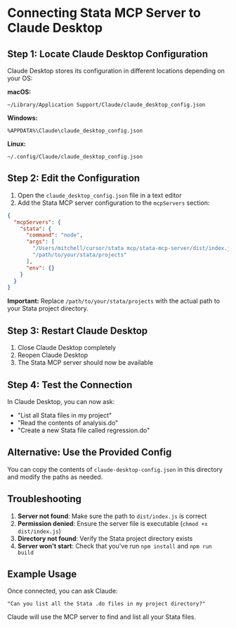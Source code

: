 # Connecting Stata MCP Server to Claude Desktop

## Step 1: Locate Claude Desktop Configuration

Claude Desktop stores its configuration in different locations depending on your OS:

**macOS:**
```
~/Library/Application Support/Claude/claude_desktop_config.json
```

**Windows:**
```
%APPDATA%\Claude\claude_desktop_config.json
```

**Linux:**
```
~/.config/Claude/claude_desktop_config.json
```

## Step 2: Edit the Configuration

1. Open the `claude_desktop_config.json` file in a text editor
2. Add the Stata MCP server configuration to the `mcpServers` section:

```json
{
  "mcpServers": {
    "stata": {
      "command": "node",
      "args": [
        "/Users/mitchell/cursor/stata mcp/stata-mcp-server/dist/index.js",
        "/path/to/your/stata/projects"
      ],
      "env": {}
    }
  }
}
```

**Important:** Replace `/path/to/your/stata/projects` with the actual path to your Stata project directory.

## Step 3: Restart Claude Desktop

1. Close Claude Desktop completely
2. Reopen Claude Desktop
3. The Stata MCP server should now be available

## Step 4: Test the Connection

In Claude Desktop, you can now ask:

- "List all Stata files in my project"
- "Read the contents of analysis.do"
- "Create a new Stata file called regression.do"

## Alternative: Use the Provided Config

You can copy the contents of `claude-desktop-config.json` in this directory and modify the paths as needed.

## Troubleshooting

1. **Server not found**: Make sure the path to `dist/index.js` is correct
2. **Permission denied**: Ensure the server file is executable (`chmod +x dist/index.js`)
3. **Directory not found**: Verify the Stata project directory exists
4. **Server won't start**: Check that you've run `npm install` and `npm run build`

## Example Usage

Once connected, you can ask Claude:

```
"Can you list all the Stata .do files in my project directory?"
```

Claude will use the MCP server to find and list all your Stata files. 